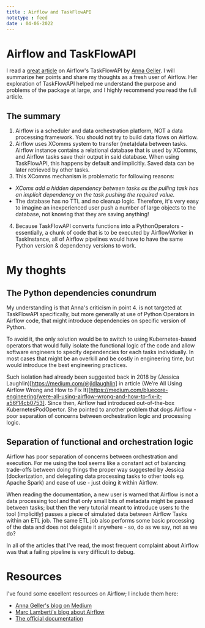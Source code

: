 ```yaml
---
title : Airflow and TaskFlowAPI
notetype : feed
date : 04-06-2022
---
```


# Airflow and TaskFlowAPI
I read a [great article](https://towardsdatascience.com/taskflow-api-in-apache-airflow-2-0-should-you-use-it-d6cc4913c24c#1bde) on Airflow's TaskFlowAPI by [Anna Geller](https://www.linkedin.com/feed/#). I will summarize her points and share my thoughts as a fresh user of Airflow. Her exploration of TaskFlowAPI helped me understand the purpose and problems of the package at large, and I highly recommend you read the full article.

## The summary

1. Airflow is a scheduler and data orchestration platform, NOT a data processing framework. You should not try to build data flows on Airflow.
2. Airflow uses XComms system to transfer (meta)data between tasks. Airflow instance contains a relational database that is used by XComms, and Airflow tasks save their output in said database. When using TaskFlowAPI, this happens by default and implicitly. Saved data can be later retrieved by other tasks.
3. This XComms mechanism is problematic for following reasons:
- *XComs add a hidden dependency between tasks as the pulling task has an implicit dependency on the task pushing the required value.*
- The database has no TTL and no cleanup logic. Therefore, it's very easy to imagine an inexperienced user push a number of large objects to the database, not knowing that they are saving anything!
4. Because TaskFlowAPI converts functions into a PythonOperators - essentially, a chunk of code that is to be executed by AirflowWorker in TaskInstance, all of Airflow pipelines would have to have the same Python version & dependency versions to work.

# My thoghts  
## The Python dependencies conundrum
My understanding is that Anna's criticism in point 4. is not targeted at TaskFlowAPI specifically, but more generally at use of Python Operators in Airflow code, that might introduce dependencies on specific version of Python. 

To avoid it, the only solution would be to switch to using Kubernetes-based operators that would fully isolate the functional logic of the code and allow software engineers to specify dependencies for each tasks individually. In most cases that might be an overkill and be costly in engineering time, but would introduce the best engineering practices.

Such isolation had already been suggested back in 2018 by (Jessica Laughlin)[https://medium.com/@jldlaughlin] in article (We’re All Using Airflow Wrong and How to Fix It)[https://medium.com/bluecore-engineering/were-all-using-airflow-wrong-and-how-to-fix-it-a56f14cb0753]. Since then, Airflow had introduced out-of-the-box KubernetesPodOpertor. She pointed to another problem that dogs Airflow - poor separation of concerns between orchestration logic and processing logic.

## Separation of functional and orchestration logic
Airflow has poor separation of concerns between orchestration and execution. For me using the tool seems like a constant act of balancing trade-offs between doing things the proper way suggested by Jessica (dockerization, and delegating data processing tasks to other tools eg. Apache Spark) and ease of use - just doing it within Airflow.

When reading the documentation, a new user is warned that Airflow is not a data processing tool and that only small bits of metadata might be passed between tasks; but then the very tutorial meant to introduce users to the tool (implicitly) passes a piece of simulated data between Airflow Tasks within an ETL job. The same ETL job also performs some basic processing of the data and does not delegate it anywhere - so, do as we say, not as we do?

In all of the articles that I've read, the most frequent complaint about Airflow was that a failing pipeline is very difficult to debug.

# Resources
I've found some excellent resources on Airflow; I include them here:
- [Anna Geller's blog on Medium](https://annageller.medium.com)
- [Marc Lamberti's blog about Airflow](https://marclamberti.com/blog/)
- [The official documentation](https://airflow.apache.org/docs/apache-airflow/stable/index.html)